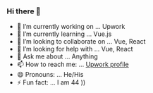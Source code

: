 ### Hi there 👋


- 🔭 I’m currently working on ... Upwork
- 🌱 I’m currently learning ... Vue.js
- 👯 I’m looking to collaborate on ... Vue, React
- 🤔 I’m looking for help with ... Vue, React
- 💬 Ask me about ... Anything
- 📫 How to reach me: ... [Upwork profile](https://www.upwork.com/freelancers/~0173af492a5f80110a)
- 😄 Pronouns: ... He/His
- ⚡ Fun fact: ... I am 44 ))
